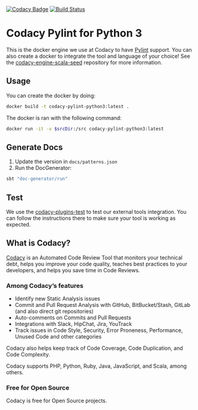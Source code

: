 [![Codacy Badge](https://api.codacy.com/project/badge/grade/8bd24fe19ffb4c3ea0e947225e962d28)](https://www.codacy.com/app/Codacy/codacy-pylint)
[![Build Status](https://circleci.com/gh/codacy/codacy-pylint.svg?style=shield&circle-token=:circle-token)](https://circleci.com/gh/codacy/codacy-pylint)

# Codacy Pylint for Python 3

This is the docker engine we use at Codacy to have [Pylint](http://www.pylint.org/) support.
You can also create a docker to integrate the tool and language of your choice!
See the [codacy-engine-scala-seed](https://github.com/codacy/codacy-engine-scala-seed) repository for more information.

## Usage

You can create the docker by doing:

  ```bash
  docker build -t codacy-pylint-python3:latest .
  ```

The docker is ran with the following command:

  ```bash
  docker run -it -v $srcDir:/src codacy-pylint-python3:latest
  ```

## Generate Docs

 1. Update the version in `docs/patterns.json`
 2. Run the DocGenerator:

```bash
sbt "doc-generator/run"
```

## Test

We use the [codacy-plugins-test](https://github.com/codacy/codacy-plugins-test) to test our external tools integration.
You can follow the instructions there to make sure your tool is working as expected.

## What is Codacy?

[Codacy](https://www.codacy.com/) is an Automated Code Review Tool that monitors your technical debt, helps you improve your code quality, teaches best practices to your developers, and helps you save time in Code Reviews.

### Among Codacy’s features

- Identify new Static Analysis issues
- Commit and Pull Request Analysis with GitHub, BitBucket/Stash, GitLab (and also direct git repositories)
- Auto-comments on Commits and Pull Requests
- Integrations with Slack, HipChat, Jira, YouTrack
- Track issues in Code Style, Security, Error Proneness, Performance, Unused Code and other categories

Codacy also helps keep track of Code Coverage, Code Duplication, and Code Complexity.

Codacy supports PHP, Python, Ruby, Java, JavaScript, and Scala, among others.

### Free for Open Source

Codacy is free for Open Source projects.
